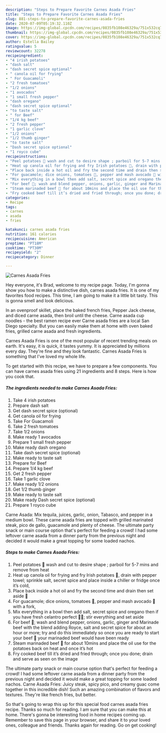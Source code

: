 ```yaml
---
description: "Steps to Prepare Favorite Carnes Asada Fries"
title: "Steps to Prepare Favorite Carnes Asada Fries"
slug: 881-steps-to-prepare-favorite-carnes-asada-fries
date: 2020-07-09T05:19:32.110Z
image: https://img-global.cpcdn.com/recipes/0835fb108e46329a/751x532cq70/carnes-asada-fries-recipe-main-photo.jpg
thumbnail: https://img-global.cpcdn.com/recipes/0835fb108e46329a/751x532cq70/carnes-asada-fries-recipe-main-photo.jpg
cover: https://img-global.cpcdn.com/recipes/0835fb108e46329a/751x532cq70/carnes-asada-fries-recipe-main-photo.jpg
author: Estella Bailey
ratingvalue: 5
reviewcount: 32278
recipeingredient:
- "4 irish potatoes"
- "dash salt"
- "dash secret spice optional"
- " canola oil for frying"
- " For Guacamoli"
- "2 fresh tomatoes"
- "1/2 onions"
- "1 avocados"
- "1 small fresh pepper"
- "dash oregano"
- "dash secret spice optional"
- "to taste salt"
- " for Beef"
- "1/4 kg beef"
- "2 fresh pepper"
- "1 garlic clove"
- "1/2 onions"
- "1/2 thumb ginger"
- "to taste salt"
- "Dash secret spice optional"
- "1 royco cube"
recipeinstructions:
- "Peel potatoes 🥔 wash and cut to desire shape ; parboil for 5-7 mins and remove from heat"
- "Heat up canola oil for frying and fry Irish potatoes 🥔, drain with pepper towel; sprinkle salt, secret spice and place inside a chiller or fridge once it’s cold,"
- "Place back inside a hot oil and fry the second time and drain then set aside 🍟"
- "For guacamole; dice onions, tomatoes 🍅, pepper and mash avocado 🥑 with a fork,"
- "Mix everything in a bowl then add salt, secret spice and oregano then if you have fresh celantro perfect 👌🏾; stir everything and set aside"
- "For beef 🥩; wash and blend pepper, onions, garlic, ginger and Marinade beef with the blend adding Royce, salt and secret spice for about an hour or more; try and do this immediately so once you are ready to start your beef 🥩 your marinaded beef would have been ready"
- "Steam marinaded beef 🥩 for about 10mins and place the oil use for the potatoes back on heat and once it’s hot"
- "Fry cooked beef till it’s dried and fried through; once you done; drain and serve as seen on the image"
categories:
- Recipe
tags:
- carnes
- asada
- fries

katakunci: carnes asada fries 
nutrition: 161 calories
recipecuisine: American
preptime: "PT18M"
cooktime: "PT30M"
recipeyield: "2"
recipecategory: Dinner

---
```



![Carnes Asada Fries](https://img-global.cpcdn.com/recipes/0835fb108e46329a/751x532cq70/carnes-asada-fries-recipe-main-photo.jpg)

Hey everyone, it's Brad, welcome to my recipe page. Today, I'm gonna show you how to make a distinctive dish, carnes asada fries. It is one of my favorites food recipes. This time, I am going to make it a little bit tasty. This is gonna smell and look delicious.

In an ovenproof skillet, place the baked french fries, Pepper Jack cheese, and diced carne asada, then broil until the cheese. Carne asada cup noodles - the best ramen recipe ever Carne asada fries are a local San Diego specialty. But you can easily make them at home with oven baked fries, grilled carne asada and fresh ingredients.

Carnes Asada Fries is one of the most popular of recent trending meals on earth. It's easy, it is quick, it tastes yummy. It is appreciated by millions every day. They're fine and they look fantastic. Carnes Asada Fries is something that I've loved my whole life.


To get started with this recipe, we have to prepare a few components. You can have carnes asada fries using 21 ingredients and 8 steps. Here is how you cook that.

<!--inarticleads1-->

##### The ingredients needed to make Carnes Asada Fries:

1. Take 4 irish potatoes
1. Prepare dash salt
1. Get dash secret spice (optional)
1. Get  canola oil for frying
1. Take  For Guacamoli
1. Take 2 fresh tomatoes
1. Take 1/2 onions
1. Make ready 1 avocados
1. Prepare 1 small fresh pepper
1. Make ready dash oregano
1. Take dash secret spice (optional)
1. Make ready to taste salt
1. Prepare  for Beef
1. Prepare 1/4 kg beef
1. Get 2 fresh pepper
1. Take 1 garlic clove
1. Make ready 1/2 onions
1. Get 1/2 thumb ginger
1. Make ready to taste salt
1. Make ready Dash secret spice (optional)
1. Prepare 1 royco cube


Carne Asada: Mix tequila, juices, garlic, onion, Tabasco, and pepper in a medium bowl. These carne asada fries are topped with grilled marinated steak, pico de gallo, guacamole and plenty of cheese. The ultimate party snack or main course option that&#39;s perfect for feeding a crowd! I had some leftover carne asada from a dinner party from the previous night and decided it would make a great topping for some loaded nachos. 

<!--inarticleads2-->

##### Steps to make Carnes Asada Fries:

1. Peel potatoes 🥔 wash and cut to desire shape ; parboil for 5-7 mins and remove from heat
1. Heat up canola oil for frying and fry Irish potatoes 🥔, drain with pepper towel; sprinkle salt, secret spice and place inside a chiller or fridge once it’s cold,
1. Place back inside a hot oil and fry the second time and drain then set aside 🍟
1. For guacamole; dice onions, tomatoes 🍅, pepper and mash avocado 🥑 with a fork,
1. Mix everything in a bowl then add salt, secret spice and oregano then if you have fresh celantro perfect 👌🏾; stir everything and set aside
1. For beef 🥩; wash and blend pepper, onions, garlic, ginger and Marinade beef with the blend adding Royce, salt and secret spice for about an hour or more; try and do this immediately so once you are ready to start your beef 🥩 your marinaded beef would have been ready
1. Steam marinaded beef 🥩 for about 10mins and place the oil use for the potatoes back on heat and once it’s hot
1. Fry cooked beef till it’s dried and fried through; once you done; drain and serve as seen on the image


The ultimate party snack or main course option that&#39;s perfect for feeding a crowd! I had some leftover carne asada from a dinner party from the previous night and decided it would make a great topping for some loaded nachos. Carne Asada Fries: Juicy steak, spicy pico, and creamy guac come together in this incredible dish! Such an amazing combination of flavors and textures. They&#39;re like french fries, but better. 

So that's going to wrap this up for this special food carnes asada fries recipe. Thanks so much for reading. I am sure that you can make this at home. There's gonna be interesting food in home recipes coming up. Remember to save this page in your browser, and share it to your loved ones, colleague and friends. Thanks again for reading. Go on get cooking!
